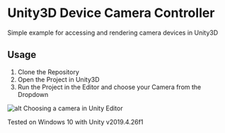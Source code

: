 # Unity3D Device Camera Controller
Simple example for accessing and rendering camera devices in Unity3D

## Usage
1. Clone the Repository
2. Open the Project in Unity3D
3. Run the Project in the Editor and choose your Camera from the Dropdown

![alt Choosing a camera in Unity Editor](https://github.com/janedoesrepo/Unity3D-DeviceCameraController/blob/main/Assets/ChooseCamera.PNG "Choosing a camera in Unity Editor")

Tested on Windows 10 with Unity v2019.4.26f1
